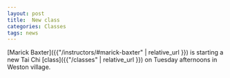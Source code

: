 ```yaml
---
layout: post
title:  New class
categories: Classes
tags: news
---
```


[Marick Baxter]({{"/instructors/#marick-baxter" | relative_url }}) is starting a new Tai Chi [class]({{"/classes" | relative_url }}) on Tuesday afternoons in Weston village.